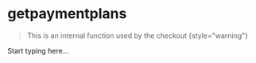 # getpaymentplans

> This is an internal function used by the checkout
{style="warning"}

Start typing here...